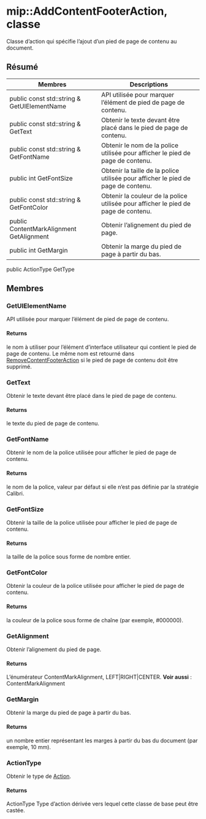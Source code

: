 # <a name="class-mipaddcontentfooteraction"></a>mip::AddContentFooterAction, classe 
Classe d’action qui spécifie l’ajout d’un pied de page de contenu au document.
## <a name="summary"></a>Résumé
 Membres                        | Descriptions                                
--------------------------------|---------------------------------------------
public const std::string & GetUIElementName | API utilisée pour marquer l’élément de pied de page de contenu.
public const std::string & GetText | Obtenir le texte devant être placé dans le pied de page de contenu.
public const std::string & GetFontName | Obtenir le nom de la police utilisée pour afficher le pied de page de contenu.
public int GetFontSize | Obtenir la taille de la police utilisée pour afficher le pied de page de contenu.
public const std::string & GetFontColor | Obtenir la couleur de la police utilisée pour afficher le pied de page de contenu.
public ContentMarkAlignment GetAlignment | Obtenir l’alignement du pied de page.
public int GetMargin | Obtenir la marge du pied de page à partir du bas.
public ActionType GetType
## <a name="members"></a>Membres
### <a name="getuielementname"></a>GetUIElementName
API utilisée pour marquer l’élément de pied de page de contenu.
#### <a name="returns"></a>Returns
le nom à utiliser pour l’élément d’interface utilisateur qui contient le pied de page de contenu. Le même nom est retourné dans [RemoveContentFooterAction](#classmip_1_1_remove_content_footer_action) si le pied de page de contenu doit être supprimé.
### <a name="gettext"></a>GetText
Obtenir le texte devant être placé dans le pied de page de contenu.
#### <a name="returns"></a>Returns
le texte du pied de page de contenu.
### <a name="getfontname"></a>GetFontName
Obtenir le nom de la police utilisée pour afficher le pied de page de contenu.
#### <a name="returns"></a>Returns
le nom de la police, valeur par défaut si elle n’est pas définie par la stratégie Calibri.
### <a name="getfontsize"></a>GetFontSize
Obtenir la taille de la police utilisée pour afficher le pied de page de contenu.
#### <a name="returns"></a>Returns
la taille de la police sous forme de nombre entier.
### <a name="getfontcolor"></a>GetFontColor
Obtenir la couleur de la police utilisée pour afficher le pied de page de contenu.
#### <a name="returns"></a>Returns
la couleur de la police sous forme de chaîne (par exemple, #000000).
### <a name="getalignment"></a>GetAlignment
Obtenir l’alignement du pied de page.
#### <a name="returns"></a>Returns
L’énumérateur ContentMarkAlignment, LEFT|RIGHT|CENTER. 
**Voir aussi** : ContentMarkAlignment
### <a name="getmargin"></a>GetMargin
Obtenir la marge du pied de page à partir du bas.
#### <a name="returns"></a>Returns
un nombre entier représentant les marges à partir du bas du document (par exemple, 10 mm).
### <a name="actiontype"></a>ActionType
Obtenir le type de [Action](#classmip_1_1_action).
#### <a name="returns"></a>Returns
ActionType Type d’action dérivée vers lequel cette classe de base peut être castée.